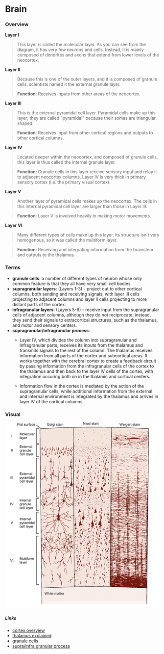 # Brain

### Overview

**Layer I**
  > This layer is called the molecular layer. As you can see from the diagram, it has very few neurons and cells. Instead, it is mainly composed of dendrites and axons that extend from lower levels of the neocortex.

**Layer II**
  > Because this is one of the outer layers, and it is composed of granule cells, scientists named it the external granule layer.

 > **Function**: Receives inputs from other areas of the neocortex.

**Layer III**
  > This is the external pyramidal cell layer. Pyramidal cells make up this layer; they are called "pyramidal" because their somas are triangular shaped.

  > **Function**: Receives input from other cortical regions and outputs to other cortical columns.

**Layer IV**
  > Located deeper within the neocortex, and composed of granule cells, this layer is thus called the internal granule layer.

  > **Function**: Granule cells in this layer receive sensory input and relay it to adjacent neocortex columns. Layer IV is very thick in primary sensory cortex (i.e. the primary visual cortex).

**Layer V**
  > Another layer of pyramidal cells makes up the neocortex. The cells in this internal pyramidal cell layer are larger than those in Layer III.

  > **Function**: Layer V is involved heavily in making motor movements.

**Layer VI**
  > Many different types of cells make up this layer. Its structure isn't very homogenous, so it was called the multiform layer.

  > **Function**: Receiving and integrating information from the brainstem and outputs to the thalamus.

### Terms
- **granule cells**: a number of different types of neuron whose only common feature is that they all have very small cell bodies
- **supragranular layers**: (Layers 1-3) - project out to other cortical columns, both sending and receiving signals, with layer III cells projecting to adjacent columns and layer II cells projecting to more distant parts of the cortex.
- **infragranular layers**: (Layers 5-6) - receive input from the supragranular cells of adjacent columns, although they do not reciprocate; instead, they send their signals to extracortical structures, such as the thalamus, and motor and sensory centers.
- **supragranular/infragranular process**:
  - Layer IV, which divides the column into supragranular and infragranular parts, receives its inputs from the thalamus and transmits signals to the rest of the column. The thalamus receives information from all parts of the cortex and subcortical areas. It works together with the cerebral cortex to create a feedback circuit by passing information from the infragranular cells of the cortex to the thalamus and then back to the layer IV cells of the cortex, with integration occuring both on in the thalamic and cortical centers.  
  
  - Information flow in the cortex is mediated by the action of the supragranular cells, while additional information from the external and internal environment is integrated by the thalamus and arrives in layer IV of the cortical columns.

### Visual
![layers-biology](../assets/layers-biology.png)

##### Links
  - [cortex overview](https://en.m.wikipedia.org/wiki/Cerebral_cortex)
  - [thalamus explained](http://www.scholarpedia.org/article/Models_of_thalamocortical_system#Core_vs._Matrix)
  - [granule cells](https://en.wikipedia.org/wiki/Granule_cell)
  - [supra/infra granular process](http://www.ruf.rice.edu/~lngbrain/Farh/col.html)
